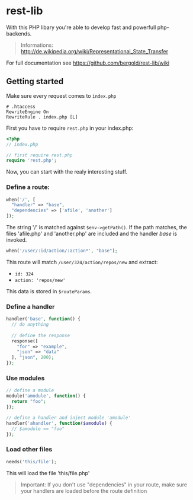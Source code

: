 rest-lib
========

With this PHP libary you're able to develop fast and powerfull php-backends.
> Informations: http://de.wikipedia.org/wiki/Representational_State_Transfer

For full documentation see https://github.com/bergold/rest-lib/wiki

Getting started
---------------

Make sure every request comes to `index.php`
```
# .htaccess
RewriteEngine On
RewriteRule . index.php [L]
```

First you have to require `rest.php` in your index.php:
```php
<?php
// index.php

// first require rest.php
require 'rest.php';

```

Now, you can start with the realy interesting stuff.

### Define a route:
```php
when('/', [
  "handler" => "base",
  "dependencies" => ['afile', 'another']
]);
```
The string '/' is matched against `$env->getPath()`.
If the path matches, the files 'afile.php' and 'another.php' are included and the handler _base_ is invoked.

```php
when('/user/:id/action/:action*', "base");
```
This route will match `/user/324/action/repos/new` and extract:
* `id: 324`
* `action: 'repos/new'`

This data is stored in `$routeParams`.

### Define a handler
```php
handler('base', function() {
  // do anything
  
  // define the response
  response([
    "for" => "example",
    "json" => "data"
  ], "json", 200);
});
```

### Use modules
```php
// define a module
module('amodule', function() {
  return "foo";
});

// define a handler and inject module 'amodule'
handler('ahandler', function($amodule) {
  // $amodule == "foo"
});
```


### Load other files
```php
needs('this/file');
```
This will load the file 'this/file.php'

> Important: If you don't use "dependencies" in your route, make sure your handlers are loaded before the route definition

